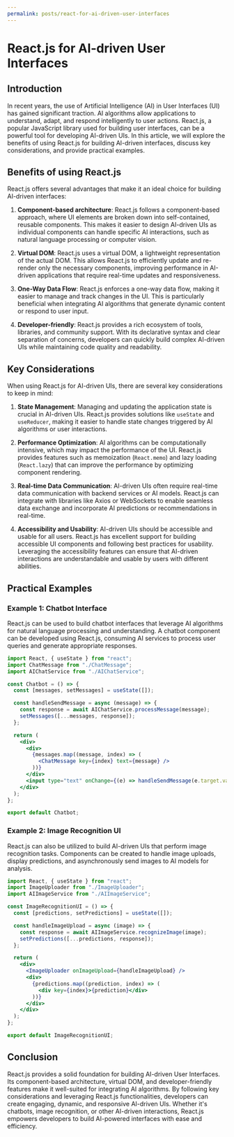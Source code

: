 ```yaml
---
permalink: posts/react-for-ai-driven-user-interfaces
---
```


# React.js for AI-driven User Interfaces

## Introduction

In recent years, the use of Artificial Intelligence (AI) in User Interfaces (UI) has gained significant traction. AI algorithms allow applications to understand, adapt, and respond intelligently to user actions. React.js, a popular JavaScript library used for building user interfaces, can be a powerful tool for developing AI-driven UIs. In this article, we will explore the benefits of using React.js for building AI-driven interfaces, discuss key considerations, and provide practical examples.

## Benefits of using React.js

React.js offers several advantages that make it an ideal choice for building AI-driven interfaces:

1. **Component-based architecture**: React.js follows a component-based approach, where UI elements are broken down into self-contained, reusable components. This makes it easier to design AI-driven UIs as individual components can handle specific AI interactions, such as natural language processing or computer vision.

2. **Virtual DOM**: React.js uses a virtual DOM, a lightweight representation of the actual DOM. This allows React.js to efficiently update and re-render only the necessary components, improving performance in AI-driven applications that require real-time updates and responsiveness.

3. **One-Way Data Flow**: React.js enforces a one-way data flow, making it easier to manage and track changes in the UI. This is particularly beneficial when integrating AI algorithms that generate dynamic content or respond to user input.

4. **Developer-friendly**: React.js provides a rich ecosystem of tools, libraries, and community support. With its declarative syntax and clear separation of concerns, developers can quickly build complex AI-driven UIs while maintaining code quality and readability.

## Key Considerations

When using React.js for AI-driven UIs, there are several key considerations to keep in mind:

1. **State Management**: Managing and updating the application state is crucial in AI-driven UIs. React.js provides solutions like `useState` and `useReducer`, making it easier to handle state changes triggered by AI algorithms or user interactions.

2. **Performance Optimization**: AI algorithms can be computationally intensive, which may impact the performance of the UI. React.js provides features such as memoization (`React.memo`) and lazy loading (`React.lazy`) that can improve the performance by optimizing component rendering.

3. **Real-time Data Communication**: AI-driven UIs often require real-time data communication with backend services or AI models. React.js can integrate with libraries like Axios or WebSockets to enable seamless data exchange and incorporate AI predictions or recommendations in real-time.

4. **Accessibility and Usability**: AI-driven UIs should be accessible and usable for all users. React.js has excellent support for building accessible UI components and following best practices for usability. Leveraging the accessibility features can ensure that AI-driven interactions are understandable and usable by users with different abilities.

## Practical Examples

### Example 1: Chatbot Interface

React.js can be used to build chatbot interfaces that leverage AI algorithms for natural language processing and understanding. A chatbot component can be developed using React.js, consuming AI services to process user queries and generate appropriate responses.

```jsx
import React, { useState } from "react";
import ChatMessage from "./ChatMessage";
import AIChatService from "./AIChatService";

const Chatbot = () => {
  const [messages, setMessages] = useState([]);

  const handleSendMessage = async (message) => {
    const response = await AIChatService.processMessage(message);
    setMessages([...messages, response]);
  };

  return (
    <div>
      <div>
        {messages.map((message, index) => (
          <ChatMessage key={index} text={message} />
        ))}
      </div>
      <input type="text" onChange={(e) => handleSendMessage(e.target.value)} />
    </div>
  );
};

export default Chatbot;
```

### Example 2: Image Recognition UI

React.js can also be utilized to build AI-driven UIs that perform image recognition tasks. Components can be created to handle image uploads, display predictions, and asynchronously send images to AI models for analysis.

```jsx
import React, { useState } from "react";
import ImageUploader from "./ImageUploader";
import AIImageService from "./AIImageService";

const ImageRecognitionUI = () => {
  const [predictions, setPredictions] = useState([]);

  const handleImageUpload = async (image) => {
    const response = await AIImageService.recognizeImage(image);
    setPredictions([...predictions, response]);
  };

  return (
    <div>
      <ImageUploader onImageUpload={handleImageUpload} />
      <div>
        {predictions.map((prediction, index) => (
          <div key={index}>{prediction}</div>
        ))}
      </div>
    </div>
  );
};

export default ImageRecognitionUI;
```

## Conclusion

React.js provides a solid foundation for building AI-driven User Interfaces. Its component-based architecture, virtual DOM, and developer-friendly features make it well-suited for integrating AI algorithms. By following key considerations and leveraging React.js functionalities, developers can create engaging, dynamic, and responsive AI-driven UIs. Whether it's chatbots, image recognition, or other AI-driven interactions, React.js empowers developers to build AI-powered interfaces with ease and efficiency.
